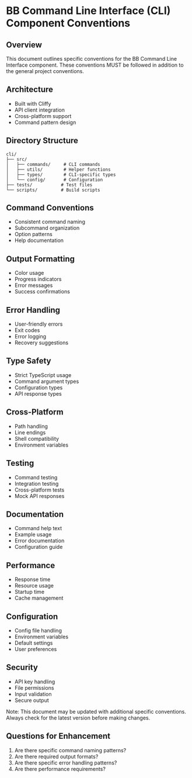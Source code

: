 # BB Command Line Interface (CLI) Component Conventions

## Overview
This document outlines specific conventions for the BB Command Line Interface component. These conventions MUST be followed in addition to the general project conventions.

## Architecture
- Built with Cliffy
- API client integration
- Cross-platform support
- Command pattern design

## Directory Structure
```
cli/
├── src/
│   ├── commands/     # CLI commands
│   ├── utils/        # Helper functions
│   ├── types/        # CLI-specific types
│   └── config/       # Configuration
├── tests/           # Test files
└── scripts/         # Build scripts
```

## Command Conventions
- Consistent command naming
- Subcommand organization
- Option patterns
- Help documentation

## Output Formatting
- Color usage
- Progress indicators
- Error messages
- Success confirmations

## Error Handling
- User-friendly errors
- Exit codes
- Error logging
- Recovery suggestions

## Type Safety
- Strict TypeScript usage
- Command argument types
- Configuration types
- API response types

## Cross-Platform
- Path handling
- Line endings
- Shell compatibility
- Environment variables

## Testing
- Command testing
- Integration testing
- Cross-platform tests
- Mock API responses

## Documentation
- Command help text
- Example usage
- Error documentation
- Configuration guide

## Performance
- Response time
- Resource usage
- Startup time
- Cache management

## Configuration
- Config file handling
- Environment variables
- Default settings
- User preferences

## Security
- API key handling
- File permissions
- Input validation
- Secure output

Note: This document may be updated with additional specific conventions. Always check for the latest version before making changes.

## Questions for Enhancement
1. Are there specific command naming patterns?
2. Are there required output formats?
3. Are there specific error handling patterns?
4. Are there performance requirements?